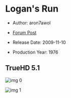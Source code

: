 # Logan's Run

* Author: aron7awol

* [Forum Post](https://www.avsforum.com/threads/bass-eq-for-filtered-movies.2995212/post-59347132)

* Release Date: 2009-11-10
* Production Year: 1976

## TrueHD 5.1

![img 0](https://i.imgur.com/rKoOgsh.jpg)

![img 1](https://i.imgur.com/FoilmKE.png)

